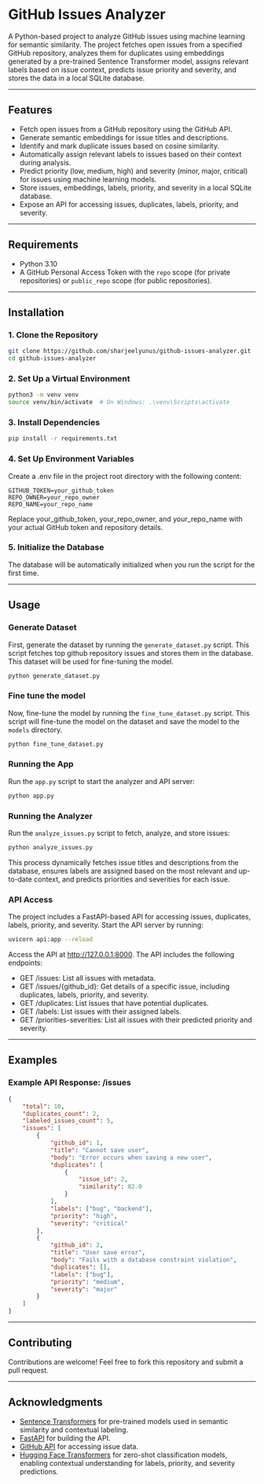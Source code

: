 # GitHub Issues Analyzer

A Python-based project to analyze GitHub issues using machine learning for semantic similarity. The project fetches open issues from a specified GitHub repository, analyzes them for duplicates using embeddings generated by a pre-trained Sentence Transformer model, assigns relevant labels based on issue context, predicts issue priority and severity, and stores the data in a local SQLite database.

---

## Features

- Fetch open issues from a GitHub repository using the GitHub API.
- Generate semantic embeddings for issue titles and descriptions.
- Identify and mark duplicate issues based on cosine similarity.
- Automatically assign relevant labels to issues based on their context during analysis.
- Predict priority (low, medium, high) and severity (minor, major, critical) for issues using machine learning models.
- Store issues, embeddings, labels, priority, and severity in a local SQLite database.
- Expose an API for accessing issues, duplicates, labels, priority, and severity.

---

## Requirements

- Python 3.10
- A GitHub Personal Access Token with the `repo` scope (for private repositories) or `public_repo` scope (for public repositories).

---

## Installation

### 1. Clone the Repository

```bash
git clone https://github.com/sharjeelyunus/github-issues-analyzer.git
cd github-issues-analyzer
```

### 2. Set Up a Virtual Environment

```bash
python3 -m venv venv
source venv/bin/activate  # On Windows: .\venv\Scripts\activate
```

### 3. Install Dependencies

```bash
pip install -r requirements.txt
```

### 4. Set Up Environment Variables

Create a .env file in the project root directory with the following content:

```plaintext
GITHUB_TOKEN=your_github_token
REPO_OWNER=your_repo_owner
REPO_NAME=your_repo_name
```

Replace your_github_token, your_repo_owner, and your_repo_name with your actual GitHub token and repository details.

### 5. Initialize the Database

The database will be automatically initialized when you run the script for the first time.

---

## Usage

### Generate Dataset

First, generate the dataset by running the `generate_dataset.py` script. This script fetches top github repository issues and stores them in the database. This dataset will be used for fine-tuning the model.

```bash
python generate_dataset.py
```

### Fine tune the model

Now, fine-tune the model by running the `fine_tune_dataset.py` script. This script will fine-tune the model on the dataset and save the model to the `models` directory.

```bash
python fine_tune_dataset.py
```

### Running the App

Run the `app.py` script to start the analyzer and API server:

```bash
python app.py
```

### Running the Analyzer

Run the `analyze_issues.py` script to fetch, analyze, and store issues:

```bash
python analyze_issues.py
```

This process dynamically fetches issue titles and descriptions from the database, ensures labels are assigned based on the most relevant and up-to-date context, and predicts priorities and severities for each issue.

### API Access

The project includes a FastAPI-based API for accessing issues, duplicates, labels, priority, and severity. Start the API server by running:

```bash
uvicorn api:app --reload
```

Access the API at <http://127.0.0.1:8000>. The API includes the following endpoints:

- GET /issues: List all issues with metadata.
- GET /issues/{github_id}: Get details of a specific issue, including duplicates, labels, priority, and severity.
- GET /duplicates: List issues that have potential duplicates.
- GET /labels: List issues with their assigned labels.
- GET /priorities-severities: List all issues with their predicted priority and severity.

---

## Examples

### Example API Response: /issues

```json
{
    "total": 10,
    "duplicates_count": 2,
    "labeled_issues_count": 5,
    "issues": [
        {
            "github_id": 1,
            "title": "Cannot save user",
            "body": "Error occurs when saving a new user",
            "duplicates": [
                {
                    "issue_id": 2,
                    "similarity": 82.0
                }
            ],
            "labels": ["bug", "backend"],
            "priority": "high",
            "severity": "critical"
        },
        {
            "github_id": 2,
            "title": "User save error",
            "body": "Fails with a database constraint violation",
            "duplicates": [],
            "labels": ["bug"],
            "priority": "medium",
            "severity": "major"
        }
    ]
}
```

---

## Contributing

Contributions are welcome! Feel free to fork this repository and submit a pull request.

---

## Acknowledgments

- [Sentence Transformers](https://www.sbert.net/) for pre-trained models used in semantic similarity and contextual labeling.
- [FastAPI](https://fastapi.tiangolo.com) for building the API.
- [GitHub API](https://docs.github.com/en/rest) for accessing issue data.
- [Hugging Face Transformers](https://huggingface.co/transformers/) for zero-shot classification models, enabling contextual understanding for labels, priority, and severity predictions.
